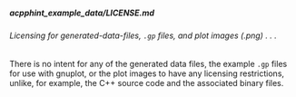 ##### acpphint_example_data/LICENSE.md

###### Licensing for generated-data-files, `.gp` files, and plot images (.png) . . .
There is no intent for any of the generated data files, the example `.gp` files for use with gnuplot, or the plot images to have any licensing restrictions, unlike, for example, the C++ source code and the associated binary files.
